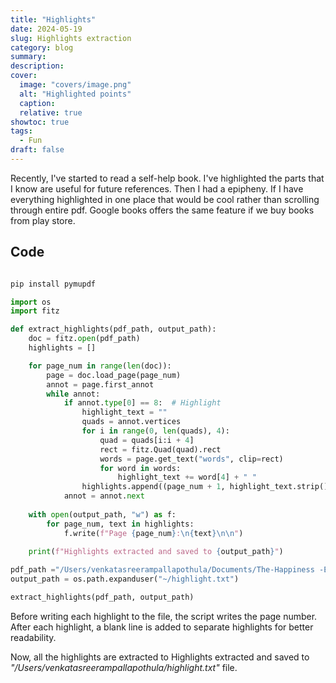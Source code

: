 ```yaml
---
title: "Highlights"
date: 2024-05-19
slug: Highlights extraction
category: blog
summary:
description:
cover:
  image: "covers/image.png"
  alt: "Highlighted points"
  caption:
  relative: true
showtoc: true
tags:
  - Fun
draft: false
---
```

Recently, I've started to read a self-help book. I've highlighted the parts that I know are useful for future references. Then I had a epipheny. If I have everything highlighted in one place that would be cool rather than scrolling through entire pdf. Google books offers the same feature if we buy books from play store. 
## Code
```python

pip install pymupdf

import os
import fitz

def extract_highlights(pdf_path, output_path):
    doc = fitz.open(pdf_path)
    highlights = []

    for page_num in range(len(doc)):
        page = doc.load_page(page_num)
        annot = page.first_annot
        while annot:
            if annot.type[0] == 8:  # Highlight
                highlight_text = ""
                quads = annot.vertices
                for i in range(0, len(quads), 4):
                    quad = quads[i:i + 4]
                    rect = fitz.Quad(quad).rect
                    words = page.get_text("words", clip=rect)
                    for word in words:
                        highlight_text += word[4] + " "
                highlights.append((page_num + 1, highlight_text.strip()))
            annot = annot.next
    
    with open(output_path, "w") as f:
        for page_num, text in highlights:
            f.write(f"Page {page_num}:\n{text}\n\n")
    
    print(f"Highlights extracted and saved to {output_path}")

pdf_path ="/Users/venkatasreerampallapothula/Documents/The-Happiness -Equation.pdf" 
output_path = os.path.expanduser("~/highlight.txt")

extract_highlights(pdf_path, output_path)
```


Before writing each highlight to the file, the script writes the page number.
After each highlight, a blank line is added to separate highlights for better readability. 

Now, all the highlights are extracted to Highlights extracted and saved to *"/Users/venkatasreerampallapothula/highlight.txt"* file.